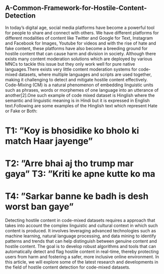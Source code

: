 ## A-Common-Framework-for-Hostile-Content-Detection 

In today’s digital age, social media platforms have become a powerful tool for people to share and connect with others. We have different platforms for different modalities of content like Twitter and Google for Text, Instagram and Facebook for Images, Youtube for videos and with the rise of hate and fake content, these platforms have also become a breeding ground for hostile content that can cause harm and division in society. Although there exists many content moderation solutions which are deployed by various MNCs to tackle this issue but they only work well for pure native languages.There exists very little content moderation systems for code-mixed datasets, where multiple languages and scripts are used together, making it challenging to detect and mitigate hostile content effectively. Code-Mixing (CM) is a natural phenomenon of embedding linguistic units such as phrases, words or morphemes of one language into an utterance of another[2].One such example of code mixed dataset is Hinglish where the semantic and linguistic meaning is in Hindi but it is expressed in English text.Following are some examples of the Hinglish text which represent Hate or Fake or Both:  
# T1: ”Koy is bhosidike ko bholo ki match Haar jayenge”  
# T2: ”Arre bhai aj tho trump mar gaya” T3: ”Kriti ke apne kutte ko ma  
# T4: ”Sarkar banne ke badh is desh worst ban gaye”  
Detecting hostile content in code-mixed datasets requires a approach that takes into account the complex linguistic and cultural context in which such content is produced. It involves leveraging advanced technologies such as machine learning, natural language processing, and data mining to identify patterns and trends that can help distinguish between genuine content and hostile content. The goal is to develop robust algorithms and tools that can automatically detect and flag hostile content in real-time, thereby protecting users from harm and fostering a safer, more inclusive online environment. In this article, we will explore some of the latest research and developments in the field of hostile content detection for code-mixed datasets.
